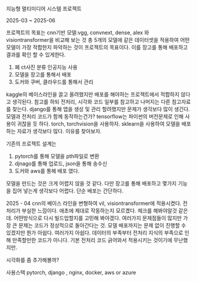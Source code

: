 지능형 멀티미디어 시스템 프로젝트

2025-03 ~ 2025-06

프로젝트의 목표는 cnn기반 모델:vgg, convnext, dense, alex 와 visiontransformer을 비교해 보는 것 총 5개의 모델에 같은 데이터셋을 적용하여 어떤 모델이 가장 적합한지 파악하는 것이 프로젝트의 목표이다. 이를 장고를 통해 배포하고 결과를 확인 할 수 있게한다. 

1. 폐 ct사진 분류 인공지능 사용
2. 모델을 장고를 통해서 배포
3. 도커와 쿠버, 클라우드를 통해서 관리

kaggle의 베이스라인을 끌고 올려했지만 배포를 해야하는 프로젝트에서 적합하지 않다고 생각된다. 
참고를 하되 전처리, 시각화 코드 일부를 참고하고 나머지는 다른 참고자료를 찾는다. 
django를 통해 앱을 생성 및 관리 할려했지만 문제가 생각보다 많이 생긴다. 모델과 전처리 코드가 함께 동작하는건가?
tensorflow는 파이썬의 버전문제로 인해 사용이 귀찮을 듯 하다. torch, torchvision을 사용하자. 
sklearn을 사용하여 모델을 배포하는 자료가 생각보다 많다. 이유를 찾아보자. 

기존의 프로젝트 설계는
1. pytorch를 통해 모델을 pth파일로 변환
2. djnago를 통해 업로드, json을 통해 송수신
3. 도커와 aws를 통해 배포 였다.

모델을 만드는 것은 크게 어렵지 않을 것 같다. 다만 장고를 통해 배포하고 몇가지 기능을 집어 넣는게 생각보다 어렵다. 단순 배포는 간단하다. 

2025 - 04
cnn의 베이스 라인을 변형하여 vil, visiontransformer에 적용시켰다. 전처리가 부실한 느낌이다. 애초에 제대로 작동하는지 모르곘다. 체크를 해봐야알것 같은데. 어떤방식으로 다시 빌드업할지를 고민해 봐야겠다. 여러가지 문제점들이 많지만 가장 큰 문제는 코드가 정상적으로 돌아간다는 것. 모델 배포까지는 문제 없이 진행할 수 있겠지만 뭔가 아쉽다. 여러가지 아쉽다. 데이터의 부족부터 전처리 지식의 부족으로 인해 만족할만한 코드가 아니다. 기본 전처리 코드 긁어와서 적용시키는 것이기에 무난했지만. 

시각화를 좀 추가해볼까? 

사용스택
pytorch, django , nginx, docker, aws or azure
